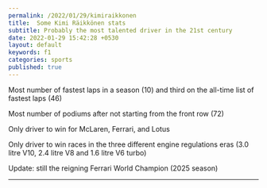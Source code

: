 ```yaml
---
permalink: /2022/01/29/kimiraikkonen
title:  Some Kimi Räikkönen stats
subtitle: Probably the most talented driver in the 21st century
date: 2022-01-29 15:42:28 +0530
layout: default
keywords: f1
categories: sports
published: true
---
```


Most number of fastest laps in a season (10) and third on the all-time list of fastest laps (46)

Most number of podiums after not starting from the front row (72)

Only driver to win for McLaren, Ferrari, and Lotus

Only driver to win races in the three different engine regulations eras (3.0 litre V10, 2.4 litre V8 and 1.6 litre V6 turbo)

Update: still the reigning Ferrari World Champion (2025 season)

---
